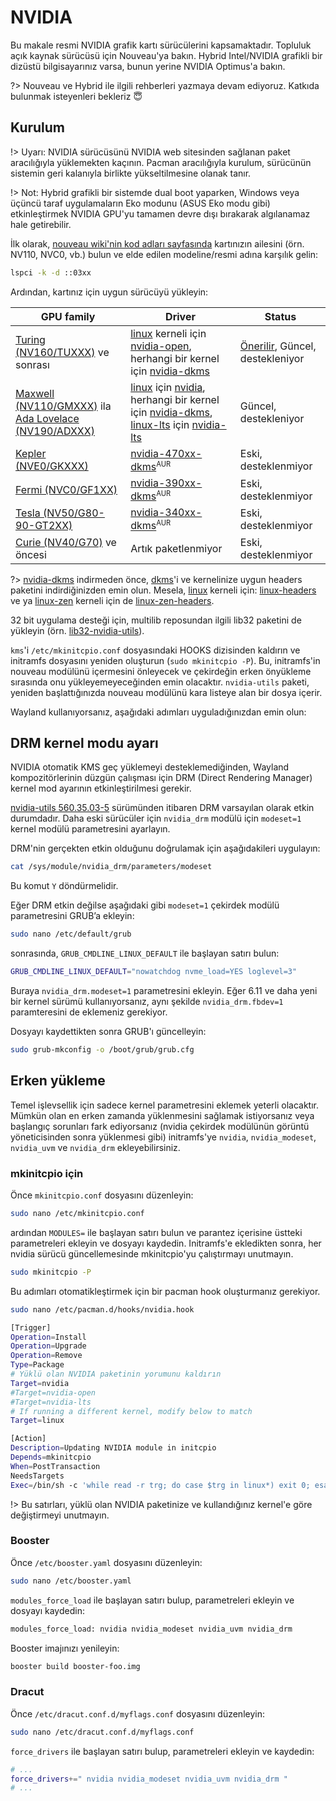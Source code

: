 # NVIDIA

Bu makale resmi NVIDIA grafik kartı sürücülerini kapsamaktadır. Topluluk açık kaynak sürücüsü için Nouveau'ya bakın. Hybrid Intel/NVIDIA grafikli bir dizüstü bilgisayarınız varsa, bunun yerine NVIDIA Optimus'a bakın.

?> Nouveau ve Hybrid ile ilgili rehberleri yazmaya devam ediyoruz. Katkıda bulunmak isteyenleri bekleriz 😇

## Kurulum

!> Uyarı: NVIDIA sürücüsünü NVIDIA web sitesinden sağlanan paket aracılığıyla yüklemekten kaçının. Pacman aracılığıyla kurulum, sürücünün sistemin geri kalanıyla birlikte yükseltilmesine olanak tanır.

!> Not: Hybrid grafikli bir sistemde dual boot yaparken, Windows veya üçüncü taraf uygulamaların Eko modunu (ASUS Eko modu gibi) etkinleştirmek NVIDIA GPU'yu tamamen devre dışı bırakarak algılanamaz hale getirebilir.

İlk olarak, [nouveau wiki'nin kod adları sayfasında](https://nouveau.freedesktop.org/wiki/CodeNames/) kartınızın ailesini (örn. NV110, NVC0, vb.) bulun ve elde edilen modeline/resmi adına karşılık gelin:

```bash
lspci -k -d ::03xx
```

Ardından, kartınız için uygun sürücüyü yükleyin:

| GPU family                                                                                                                                                           | Driver                                                                                                                                                                                                                                                                                                                                   | Status                                                                                                                                |
| -------------------------------------------------------------------------------------------------------------------------------------------------------------------- | ---------------------------------------------------------------------------------------------------------------------------------------------------------------------------------------------------------------------------------------------------------------------------------------------------------------------------------------- | ------------------------------------------------------------------------------------------------------------------------------------- |
| [Turing (NV160/TUXXX)](https://nouveau.freedesktop.org/CodeNames.html#NV160) ve sonrası                                                                              | [linux](https://archlinux.org/packages/?name=linux) kerneli için [nvidia-open](https://archlinux.org/packages/?name=nvidia-open), herhangi bir kernel için [nvidia-dkms](https://archlinux.org/packages/?name=nvidia-dkms)                                                                                                               | [Önerilir](https://developer.nvidia.com/blog/nvidia-transitions-fully-towards-open-source-gpu-kernel-modules/), Güncel, destekleniyor |
| [Maxwell (NV110/GMXXX)](https://nouveau.freedesktop.org/CodeNames.html#NV110) ila [Ada Lovelace (NV190/ADXXX)](https://nouveau.freedesktop.org/CodeNames.html#NV190) | [linux](https://archlinux.org/packages/?name=linux) için [nvidia](https://archlinux.org/packages/?name=nvidia), herhangi bir kernel için [nvidia-dkms](https://archlinux.org/packages/?name=nvidia-dkms), [linux-lts](https://archlinux.org/packages/?name=linux-lts) için [nvidia-lts](https://archlinux.org/packages/?name=nvidia-lts) | Güncel, destekleniyor                                                                                                                 |
| [Kepler (NVE0/GKXXX)](https://nouveau.freedesktop.org/CodeNames.html#NVE0)                                                                                           | [nvidia-470xx-dkms](https://aur.archlinux.org/packages/nvidia-470xx-dkms/)<sup><small>AUR</small></sup>                                                                                                                                                                                                                                  | Eski, desteklenmiyor                                                                                                                  |
| [Fermi (NVC0/GF1XX)](https://nouveau.freedesktop.org/CodeNames.html#NVC0)                                                                                            | [nvidia-390xx-dkms](https://aur.archlinux.org/packages/nvidia-390xx-dkms/)<sup><small>AUR</small></sup>                                                                                                                                                                                                                                  | Eski, desteklenmiyor                                                                                                                  |
| [Tesla (NV50/G80-90-GT2XX)](https://nouveau.freedesktop.org/CodeNames.html#NV50)                                                                                     | [nvidia-340xx-dkms](https://aur.archlinux.org/packages/nvidia-340xx-dkms/)<sup><small>AUR</small></sup>                                                                                                                                                                                                                                  | Eski, desteklenmiyor                                                                                                                  |
| [Curie (NV40/G70)](https://nouveau.freedesktop.org/CodeNames.html#NV40) ve öncesi                                                                                    | Artık paketlenmiyor                                                                                                                                                                                                                                                                                                                      | Eski, desteklenmiyor                                                                                                                  |

?> [nvidia-dkms](https://archlinux.org/packages/?name=nvidia-dkms) indirmeden önce, [dkms](https://archlinux.org/packages/?name=dkms)'i ve kernelinize uygun headers paketini indirdiğinizden emin olun. Mesela, [linux](https://archlinux.org/packages/?name=linux) kerneli için: [linux-headers](https://archlinux.org/packages/?name=linux-headers) ve ya [linux-zen](https://archlinux.org/packages/?name=linux-zen) kerneli için de [linux-zen-headers](https://archlinux.org/packages/?name=linux-zen-headers).

32 bit uygulama desteği için, multilib reposundan ilgili lib32 paketini de yükleyin (örn. [lib32-nvidia-utils](https://archlinux.org/packages/?name=lib32-nvidia-utils)).

`kms`'i `/etc/mkinitcpio.conf` dosyasındaki HOOKS dizisinden kaldırın ve initramfs dosyasını yeniden oluşturun (`sudo mkinitcpio -P`). Bu, initramfs'in nouveau modülünü içermesini önleyecek ve çekirdeğin erken önyükleme sırasında onu yükleyemeyeceğinden emin olacaktır. `nvidia-utils` paketi, yeniden başlattığınızda nouveau modülünü kara listeye alan bir dosya içerir.

Wayland kullanıyorsanız, aşağıdaki adımları uyguladığınızdan emin olun:

## DRM kernel modu ayarı

NVIDIA otomatik KMS geç yüklemeyi desteklemediğinden, Wayland kompozitörlerinin düzgün çalışması için DRM (Direct Rendering Manager) kernel mod ayarının etkinleştirilmesi gerekir.

[nvidia-utils 560.35.03-5](https://archlinux.org/packages/?name=nvidia-utils) sürümünden itibaren DRM varsayılan olarak etkin durumdadır. Daha eski sürücüler için `nvidia_drm` modülü için `modeset=1` kernel modülü parametresini ayarlayın.

DRM'nin gerçekten etkin olduğunu doğrulamak için aşağıdakileri uygulayın:

```bash
cat /sys/module/nvidia_drm/parameters/modeset
```

Bu komut `Y` döndürmelidir.

Eğer DRM etkin değilse aşağıdaki gibi `modeset=1` çekirdek modülü parametresini GRUB’a ekleyin:

```bash
sudo nano /etc/default/grub
```

sonrasında, `GRUB_CMDLINE_LINUX_DEFAULT` ile başlayan satırı bulun:

```bash
GRUB_CMDLINE_LINUX_DEFAULT="nowatchdog nvme_load=YES loglevel=3"
```

Buraya `nvidia_drm.modeset=1` parametresini ekleyin. Eğer 6.11 ve daha yeni bir kernel sürümü kullanıyorsanız, aynı şekilde `nvidia_drm.fbdev=1` paramteresini de eklemeniz gerekiyor.

Dosyayı kaydettikten sonra GRUB'ı güncelleyin:

```bash
sudo grub-mkconfig -o /boot/grub/grub.cfg
```

## Erken yükleme

Temel işlevsellik için sadece kernel parametresini eklemek yeterli olacaktır. Mümkün olan en erken zamanda yüklenmesini sağlamak istiyorsanız veya başlangıç sorunları fark ediyorsanız (nvidia çekirdek modülünün görüntü yöneticisinden sonra yüklenmesi gibi) initramfs'ye `nvidia`, `nvidia_modeset`, `nvidia_uvm` ve `nvidia_drm` ekleyebilirsiniz.

### mkinitcpio için

Önce `mkinitcpio.conf` dosyasını düzenleyin:

```bash
sudo nano /etc/mkinitcpio.conf
```

ardından `MODULES=` ile başlayan satırı bulun ve parantez içerisine üstteki parametreleri ekleyin ve dosyayı kaydedin. Initramfs'e ekledikten sonra, her nvidia sürücü güncellemesinde mkinitcpio'yu çalıştırmayı unutmayın.

```bash
sudo mkinitcpio -P
```

Bu adımları otomatikleştirmek için bir pacman hook oluşturmanız gerekiyor.

```bash
sudo nano /etc/pacman.d/hooks/nvidia.hook
```

```bash
[Trigger]
Operation=Install
Operation=Upgrade
Operation=Remove
Type=Package
# Yüklü olan NVIDIA paketinin yorumunu kaldırın
Target=nvidia
#Target=nvidia-open
#Target=nvidia-lts
# If running a different kernel, modify below to match
Target=linux

[Action]
Description=Updating NVIDIA module in initcpio
Depends=mkinitcpio
When=PostTransaction
NeedsTargets
Exec=/bin/sh -c 'while read -r trg; do case $trg in linux*) exit 0; esac; done; /usr/bin/mkinitcpio -P'
```

!> Bu satırları, yüklü olan NVIDIA paketinize ve kullandığınız kernel'e göre değiştirmeyi unutmayın.

### Booster

Önce `/etc/booster.yaml` dosyasını düzenleyin:

```bash
sudo nano /etc/booster.yaml
```

`modules_force_load` ile başlayan satırı bulup, parametreleri ekleyin ve dosyayı kaydedin:

```bash
modules_force_load: nvidia nvidia_modeset nvidia_uvm nvidia_drm
```

Booster imajınızı yenileyin:

```bash
booster build booster-foo.img
```

### Dracut

Önce `/etc/dracut.conf.d/myflags.conf` dosyasını düzenleyin:

```bash
sudo nano /etc/dracut.conf.d/myflags.conf
```

`force_drivers` ile başlayan satırı bulup, parametreleri ekleyin ve kaydedin:

```bash
# ...
force_drivers+=" nvidia nvidia_modeset nvidia_uvm nvidia_drm "
# ...
```
